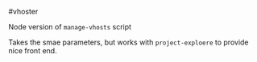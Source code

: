 #vhoster

Node version of `manage-vhosts` script

Takes the smae parameters, but works with `project-exploere` to provide nice front end.
